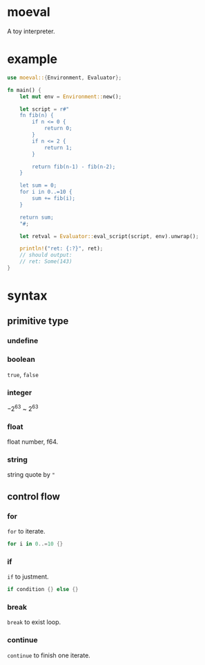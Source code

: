 moeval
======

A toy interpreter.

# example

```rust
use moeval::{Environment, Evaluator};

fn main() {
    let mut env = Environment::new();

    let script = r#"
    fn fib(n) {
        if n <= 0 {
            return 0;
        }
        if n <= 2 {
            return 1;
        }

        return fib(n-1) - fib(n-2);
    }

    let sum = 0;
    for i in 0..=10 {
        sum += fib(i);
    }

    return sum;
    "#;

    let retval = Evaluator::eval_script(script, env).unwrap();

    println!("ret: {:?}", ret); 
    // should output: 
    // ret: Some(143)
}


```

# syntax

## primitive type

### undefine

### boolean

`true`, `false`

### integer

$-2^{63}$ ~ $2^{63}$

### float

float number, f64.

### string

string quote by `"`

## control flow

### for

`for` to iterate.

```rust
for i in 0..=10 {}
```

### if 

`if` to justment.

```rust
if condition {} else {}
```

### break

`break` to exist loop.

### continue

`continue` to finish one iterate.
